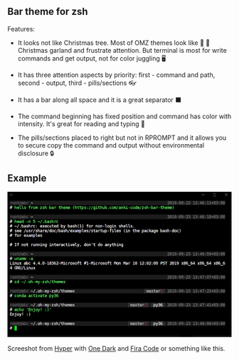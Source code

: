## Bar theme for zsh

Features:

* It looks not like Christmas tree. Most of OMZ themes look like 🎄 💈 Christmas garland and frustrate attention. But terminal is most for write commands and get output, not for color juggling 🖥 

* It has three attention aspects by priority: first - command and path, second - output, third - pills/sections 👓 

* It has a bar along all space and it is a great separator ⬛️ 

* The command beginning has fixed position and command has color with intensity. It's great for reading and typing 💚 

* The pills/sections placed to right but not in RPROMPT and it allows you to secure copy the command and output without environmental disclosure 🔒 

## Example

![zsh bar theme](zsh-bar-theme.png)

Screeshot from [Hyper](https://hyper.is) with [One Dark](https://www.npmjs.com/package/hyperterm-atom-dark) and [Fira Code](https://github.com/tonsky/FiraCode) or something like this.
